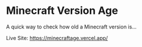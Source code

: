 # Minecraft Version Age

A quick way to check how old a Minecraft version is...

Live Site: https://minecraftage.vercel.app/
